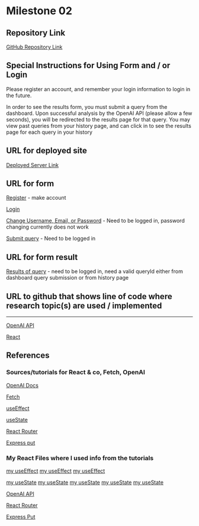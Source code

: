 # Milestone 02

## Repository Link

[GitHub Repository Link](https://github.com/nyu-csci-ua-0467-001-002-fall-2024/final-project-Jsinger03.git)

## Special Instructions for Using Form and / or Login

Please register an account, and remember your login information to login in the future.

In order to see the results form, you must submit a query from the dashboard. Upon successful analysis by the OpenAI API (please allow a few seconds), you will be redirected to the results page for that query. You may view past queries from your history page, and can click in to see the results page for each query in your history

## URL for deployed site

[Deployed Server Link](https://linserv1.cims.nyu.edu:50003)

## URL for form

[Register](https://linserv1.cims.nyu.edu:50003/register) - make account

[Login](https://linserv1.cims.nyu.edu:50003)

[Change Username, Email, or Password](https://linserv1.cims.nyu.edu:50003/profile) - Need to be logged in, password changing currently does not work

[Submit query](https://linserv1.cims.nyu.edu:/50003/dashboard) - Need to be logged in

## URL for form result

[Results of query](https://linserv1.cims.nyu.edu:50003/results/:queryId) - need to be logged in, need a valid queryId either from dashboard query submission or from history page

## URL to github that shows line of code where research topic(s) are used / implemented

---

[OpenAI API](https://github.com/nyu-csci-ua-0467-001-002-fall-2024/final-project-Jsinger03/blob/master/chat.mjs)

[React](https://github.com/nyu-csci-ua-0467-001-002-fall-2024/final-project-Jsinger03/tree/master/vite-project)

## References

### Sources/tutorials for React & co, Fetch, OpenAI

[OpenAI Docs](https://platform.openai.com/docs/quickstart)

[Fetch](https://www.freecodecamp.org/news/how-to-fetch-api-data-in-react/)

[useEffect](https://www.w3schools.com/react/react_useeffect.asp)

[useState](https://www.w3schools.com/react/react_usestate.asp)

[React Router](https://www.w3schools.com/react/react_router.asp)

[Express put](https://www.geeksforgeeks.org/express-js-app-put-function/)

### My React Files where I used info from the tutorials

[my useEffect](History.jsx)
[my useEffect](Results.jsx)
[my useEffect](Dashboard.jsx)

[my useState](Register.jsx)
[my useState](History.jsx)
[my useState](Results.jsx)
[my useState](Dashboard.jsx)
[my useState](Profile.jsx)

[OpenAI API](chat.mjs)

[React Router](app.jsx)

[Express Put](app.mjs)
